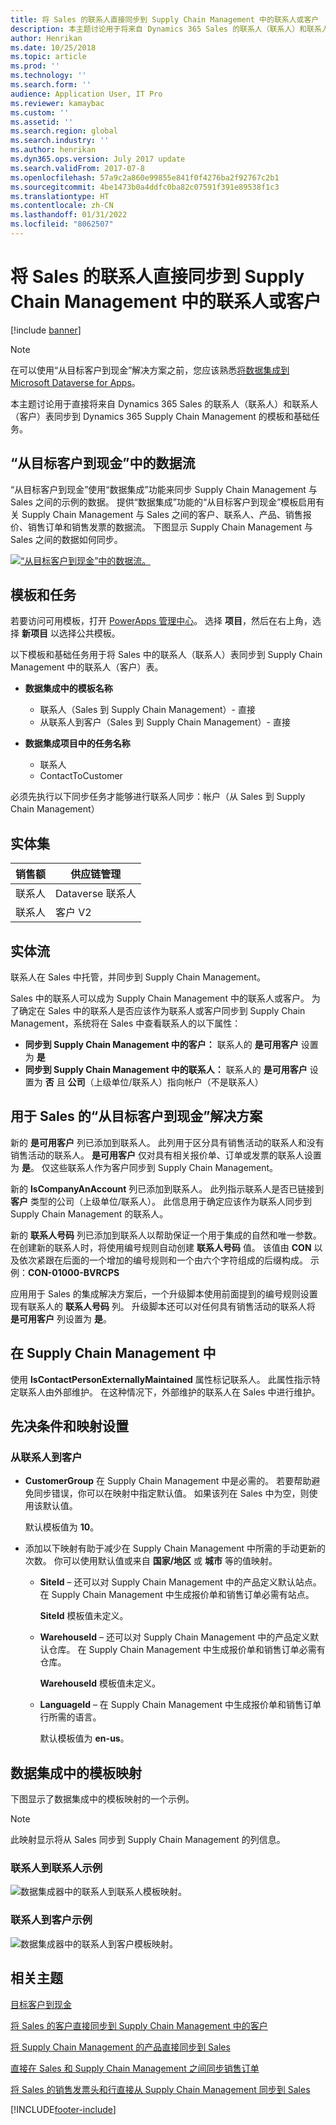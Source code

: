 ```yaml
---
title: 将 Sales 的联系人直接同步到 Supply Chain Management 中的联系人或客户
description: 本主题讨论用于将来自 Dynamics 365 Sales 的联系人（联系人）和联系人（客户）实体同步到 Dynamics 365 Supply Chain Management 的模板和基础任务。
author: Henrikan
ms.date: 10/25/2018
ms.topic: article
ms.prod: ''
ms.technology: ''
ms.search.form: ''
audience: Application User, IT Pro
ms.reviewer: kamaybac
ms.custom: ''
ms.assetid: ''
ms.search.region: global
ms.search.industry: ''
ms.author: henrikan
ms.dyn365.ops.version: July 2017 update
ms.search.validFrom: 2017-07-8
ms.openlocfilehash: 57a9c2a860e99855e841f0f4276ba2f92767c2b1
ms.sourcegitcommit: 4be1473b0a4ddfc0ba82c07591f391e89538f1c3
ms.translationtype: HT
ms.contentlocale: zh-CN
ms.lasthandoff: 01/31/2022
ms.locfileid: "8062507"
---
```

# <a name="synchronize-contacts-directly-from-sales-to-contacts-or-customers-in-supply-chain-management"></a>将 Sales 的联系人直接同步到 Supply Chain Management 中的联系人或客户

[!include [banner](../includes/banner.md)]



> [!NOTE]
> 在可以使用“从目标客户到现金”解决方案之前，您应该熟悉[将数据集成到 Microsoft Dataverse for Apps](/powerapps/administrator/data-integrator)。

本主题讨论用于直接将来自 Dynamics 365 Sales 的联系人（联系人）和联系人（客户）表同步到 Dynamics 365 Supply Chain Management 的模板和基础任务。

## <a name="data-flow-in-prospect-to-cash"></a>“从目标客户到现金”中的数据流

“从目标客户到现金”使用“数据集成”功能来同步 Supply Chain Management 与 Sales 之间的示例的数据。 提供“数据集成”功能的“从目标客户到现金”模板启用有关 Supply Chain Management 与 Sales 之间的客户、联系人、产品、销售报价、销售订单和销售发票的数据流。 下图显示 Supply Chain Management 与 Sales 之间的数据如何同步。

[![“从目标客户到现金”中的数据流。](./media/prospect-to-cash-data-flow.png)](./media/prospect-to-cash-data-flow.png)

## <a name="templates-and-tasks"></a>模板和任务

若要访问可用模板，打开 [PowerApps 管理中心](https://preview.admin.powerapps.com/dataintegration)。 选择 **项目**，然后在右上角，选择 **新项目** 以选择公共模板。

以下模板和基础任务用于将 Sales 中的联系人（联系人）表同步到 Supply Chain Management 中的联系人（客户）表。

- **数据集成中的模板名称**

    - 联系人（Sales 到 Supply Chain Management）- 直接
    - 从联系人到客户（Sales 到 Supply Chain Management）- 直接

- **数据集成项目中的任务名称**

    - 联系人
    - ContactToCustomer

必须先执行以下同步任务才能够进行联系人同步：帐户（从 Sales 到 Supply Chain Management）

## <a name="entity-sets"></a>实体集

| 销售额    | 供应链管理 |
|----------|------------------------|
| 联系人 | Dataverse 联系人           |
| 联系人 | 客户 V2           |

## <a name="entity-flow"></a>实体流

联系人在 Sales 中托管，并同步到 Supply Chain Management。

Sales 中的联系人可以成为 Supply Chain Management 中的联系人或客户。 为了确定在 Sales 中的联系人是否应该作为联系人或客户同步到 Supply Chain Management，系统将在 Sales 中查看联系人的以下属性：

- **同步到 Supply Chain Management 中的客户：** 联系人的 **是可用客户** 设置为 **是**
- **同步到 Supply Chain Management 中的联系人：** 联系人的 **是可用客户** 设置为 **否** 且 **公司**（上级单位/联系人）指向帐户（不是联系人）

## <a name="prospect-to-cash-solution-for-sales"></a>用于 Sales 的“从目标客户到现金”解决方案

新的 **是可用客户** 列已添加到联系人。 此列用于区分具有销售活动的联系人和没有销售活动的联系人。 **是可用客户** 仅对具有相关报价单、订单或发票的联系人设置为 **是**。 仅这些联系人作为客户同步到 Supply Chain Management。

新的 **IsCompanyAnAccount** 列已添加到联系人。 此列指示联系人是否已链接到 **客户** 类型的公司（上级单位/联系人）。 此信息用于确定应该作为联系人同步到 Supply Chain Management 的联系人。

新的 **联系人号码** 列已添加到联系人以帮助保证一个用于集成的自然和唯一参数。 在创建新的联系人时，将使用编号规则自动创建 **联系人号码** 值。 该值由 **CON** 以及依次紧跟在后面的一个增加的编号规则和一个由六个字符组成的后缀构成。 示例：**CON-01000-BVRCPS**

应用用于 Sales 的集成解决方案后，一个升级脚本使用前面提到的编号规则设置现有联系人的 **联系人号码** 列。 升级脚本还可以对任何具有销售活动的联系人将 **是可用客户** 列设置为 **是**。

## <a name="in-supply-chain-management"></a>在 Supply Chain Management 中

使用 **IsContactPersonExternallyMaintained** 属性标记联系人。 此属性指示特定联系人由外部维护。 在这种情况下，外部维护的联系人在 Sales 中进行维护。

## <a name="preconditions-and-mapping-setup"></a>先决条件和映射设置

### <a name="contact-to-customer"></a>从联系人到客户

- **CustomerGroup** 在 Supply Chain Management 中是必需的。 若要帮助避免同步错误，你可以在映射中指定默认值。 如果该列在 Sales 中为空，则使用该默认值。

    默认模板值为 **10**。

- 添加以下映射有助于减少在 Supply Chain Management 中所需的手动更新的次数。 你可以使用默认值或来自 **国家/地区** 或 **城市** 等的值映射。

    - **SiteId** – 还可以对 Supply Chain Management 中的产品定义默认站点。 在 Supply Chain Management 中生成报价单和销售订单必需有站点。

        **SiteId** 模板值未定义。

    - **WarehouseId** – 还可以对 Supply Chain Management 中的产品定义默认仓库。 在 Supply Chain Management 中生成报价单和销售订单必需有仓库。

        **WarehouseId** 模板值未定义。

    - **LanguageId** – 在 Supply Chain Management 中生成报价单和销售订单行所需的语言。
    
        默认模板值为 **en-us**。

## <a name="template-mapping-in-data-integration"></a>数据集成中的模板映射

下图显示了数据集成中的模板映射的一个示例。 

> [!NOTE]
> 此映射显示将从 Sales 同步到 Supply Chain Management 的列信息。

### <a name="contact-to-contact-example"></a>联系人到联系人示例

![数据集成器中的联系人到联系人模板映射。](./media/contacts-direct-template-mapping-data-integrator-1.png)

### <a name="contact-to-customer-example"></a>联系人到客户示例

![数据集成器中的联系人到客户模板映射。](./media/contacts-direct-template-mapping-data-integrator-2.png)


## <a name="related-topics"></a>相关主题

[目标客户到现金](prospect-to-cash.md)

[将 Sales 的客户直接同步到 Supply Chain Management 中的客户](accounts-template-mapping-direct.md)

[将 Supply Chain Management 的产品直接同步到 Sales](products-template-mapping-direct.md)

[直接在 Sales 和 Supply Chain Management 之间同步销售订单](sales-order-template-mapping-direct-two-ways.md)

[将 Sales 的销售发票头和行直接从 Supply Chain Management 同步到 Sales](sales-invoice-template-mapping-direct.md)




[!INCLUDE[footer-include](../../includes/footer-banner.md)]
